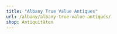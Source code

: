 ```yaml
---
title: "Albany True Value Antiques"
url: /albany/albany-true-value-antiques/
shop: Antiquitäten
---
```

